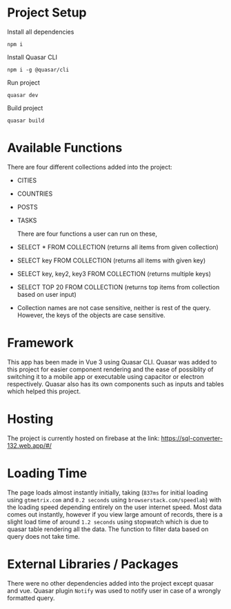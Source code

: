# Project Setup
Install all dependencies
```
npm i
```
Install Quasar CLI
```
npm i -g @quasar/cli
```
Run project 
```
quasar dev
```
Build project
```
quasar build
```

# Available Functions

There are four different collections added into the project:

- CITIES
- COUNTRIES
- POSTS
- TASKS

  There are four functions a user can run on these,

- SELECT \* FROM COLLECTION (returns all items from given collection)
- SELECT key FROM COLLECTION (returns all items with given key)
- SELECT key, key2, key3 FROM COLLECTION (returns multiple keys)
- SELECT TOP 20 FROM COLLECTION (returns top items from collection based on user input)

- Collection names are not case sensitive, neither is rest of the query. However, the keys of the objects are case sensitive.

# Framework

This app has been made in Vue 3 using Quasar CLI. Quasar was added to this project for easier component rendering
and the ease of possiblity of switching it to a mobile app or executable using capacitor or electron respectively. Quasar
also has its own components such as inputs and tables which helped this project.

# Hosting

The project is currently hosted on firebase at the link:
https://sql-converter-132.web.app/#/

# Loading Time

The page loads almost instantly initially, taking (`837ms` for initial loading using `gtmetrix.com` and `0.2 seconds` using `browserstack.com/speedlab`) with the loading speed depending entirely on the user internet speed. Most data comes out instantly, however if you view large amount of records, there is a slight load time of around `1.2 seconds` using stopwatch which is due to quasar table rendering all the data. The function to filter data based on query does not take time.

# External Libraries / Packages

There were no other dependencies added into the project except quasar and vue. Quasar plugin `Notify` was used to notify user in case of a wrongly formatted query.
